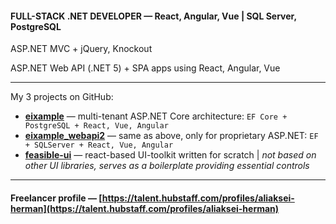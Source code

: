 #### FULL-STACK .NET DEVELOPER — React, Angular, Vue | SQL Server, PostgreSQL

ASP.NET MVC + jQuery, Knockout

ASP.NET Web API (.NET 5) + SPA apps using React, Angular, Vue

---

My 3 projects on GitHub:

* [**eixample**](https://github.com/aliakseiherman/eixample) — multi-tenant ASP.NET Core architecture: `EF Core + PostgreSQL + React, Vue, Angular`
* [**eixample_webapi2**](https://github.com/aliakseiherman/eixample_webapi2) — same as above, only for proprietary ASP.NET: `EF + SQLServer + React, Vue, Angular`
* [**feasible-ui**](https://github.com/aliakseiherman/feasible-ui) — react-based UI-toolkit written for scratch | _not based on other UI libraries, serves as a boilerplate providing essential controls_

---

#### Freelancer profile — [https://talent.hubstaff.com/profiles/aliaksei-herman](https://talent.hubstaff.com/profiles/aliaksei-herman)

